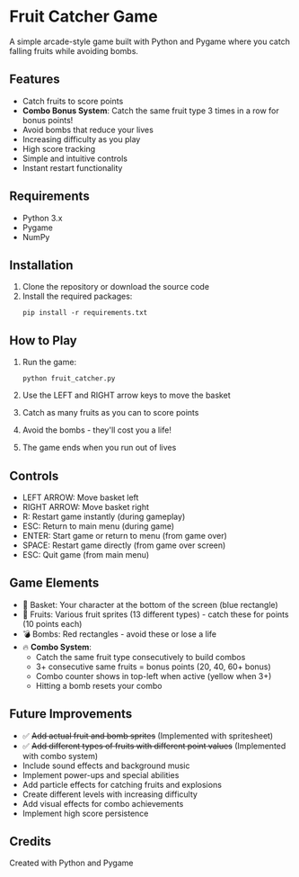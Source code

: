 # Fruit Catcher Game

A simple arcade-style game built with Python and Pygame where you catch falling fruits while avoiding bombs.

## Features

- Catch fruits to score points
- **Combo Bonus System**: Catch the same fruit type 3 times in a row for bonus points!
- Avoid bombs that reduce your lives
- Increasing difficulty as you play
- High score tracking
- Simple and intuitive controls
- Instant restart functionality

## Requirements

- Python 3.x
- Pygame
- NumPy

## Installation

1. Clone the repository or download the source code
2. Install the required packages:
   ```
   pip install -r requirements.txt
   ```

## How to Play

1. Run the game:

   ```
   python fruit_catcher.py
   ```

2. Use the LEFT and RIGHT arrow keys to move the basket
3. Catch as many fruits as you can to score points
4. Avoid the bombs - they'll cost you a life!
5. The game ends when you run out of lives

## Controls

- LEFT ARROW: Move basket left
- RIGHT ARROW: Move basket right
- R: Restart game instantly (during gameplay)
- ESC: Return to main menu (during game)
- ENTER: Start game or return to menu (from game over)
- SPACE: Restart game directly (from game over screen)
- ESC: Quit game (from main menu)

## Game Elements

- 🧺 Basket: Your character at the bottom of the screen (blue rectangle)
- 🍎 Fruits: Various fruit sprites (13 different types) - catch these for points (10 points each)
- 💣 Bombs: Red rectangles - avoid these or lose a life
- 🔥 **Combo System**:
  - Catch the same fruit type consecutively to build combos
  - 3+ consecutive same fruits = bonus points (20, 40, 60+ bonus)
  - Combo counter shows in top-left when active (yellow when 3+)
  - Hitting a bomb resets your combo

## Future Improvements

- ✅ ~~Add actual fruit and bomb sprites~~ (Implemented with spritesheet)
- ✅ ~~Add different types of fruits with different point values~~ (Implemented with combo system)
- Include sound effects and background music
- Implement power-ups and special abilities
- Add particle effects for catching fruits and explosions
- Create different levels with increasing difficulty
- Add visual effects for combo achievements
- Implement high score persistence

## Credits

Created with Python and Pygame
